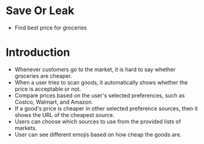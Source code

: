 # Save Or Leak
- Find best price for groceries

# Introduction
- Whenever customers go to the market, it is hard to say whether groceries are cheaper.
- When a user tries to scan goods, it automatically shows whether the price is acceptable or not.
- Compare prices based on the user's selected preferences, such as Costco, Walmart, and Amazon.
- If a good's price is cheaper in other selected preference sources, then it shows the URL of the cheapest source.
- Users can choose which sources to use from the provided lists of markets.
- User can see different emojis based on how cheap the goods are.
